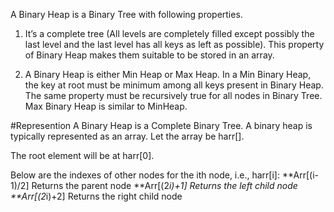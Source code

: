 A Binary Heap is a Binary Tree with following properties.
1) It’s a complete tree (All levels are completely filled except possibly the last level and the last level has all keys as left as possible). This property of Binary Heap makes them suitable to be stored in an array.

2) A Binary Heap is either Min Heap or Max Heap. In a Min Binary Heap, the key at root must be minimum among all keys present in Binary Heap. The same property must be recursively true for all nodes in Binary Tree. Max Binary Heap is similar to MinHeap.

#Represention
A Binary Heap is a Complete Binary Tree. A binary heap is typically represented as an array.
Let the array be harr[].

The root element will be at harr[0].

Below are the indexes of other nodes for the ith node, i.e., harr[i]:
**Arr[(i-1)/2]	Returns the parent node
**Arr[(2*i)+1]	Returns the left child node
**Arr[(2*i)+2]	Returns the right child node
